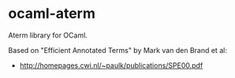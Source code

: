 ocaml-aterm
===========

Aterm library for OCaml. 

Based on "Efficient Annotated Terms" by Mark van den Brand et al:

  - http://homepages.cwi.nl/~paulk/publications/SPE00.pdf
